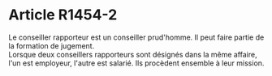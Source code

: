 # Article R1454-2

  
Le conseiller rapporteur est un conseiller prud'homme. Il peut faire partie de la formation de jugement.   
Lorsque deux conseillers rapporteurs sont désignés dans la même affaire, l'un est employeur, l'autre est salarié. Ils procèdent ensemble à leur mission.